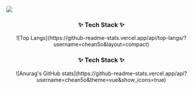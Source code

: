 
<!--
**chean5o/chean5o** is a ✨ _special_ ✨ repository because its `README.md` (this file) appears on your GitHub profile.

Here are some ideas to get you started:

- 🔭 I’m currently working on ...
- 🌱 I’m currently learning ...
- 👯 I’m looking to collaborate on ...
- 🤔 I’m looking for help with ...
- 💬 Ask me about ...
- 📫 How to reach me: ...
- 😄 Pronouns: ...
- ⚡ Fun fact: ...
-->
<img src="https://capsule-render.vercel.app/api?type=venom&color=d0fc5c&height=150&section=header&text=Lime&fontSize=70&fontColor=696969"/>


<h3 align="center">✨ Tech Stack ✨</h3>
<div align="center">
![Top Langs](https://github-readme-stats.vercel.app/api/top-langs/?username=chean5o&layout=compact)
</div>

<h3 align="center">✨ Tech Stack ✨</h3>
<div align="center">
![Anurag's GitHub stats](https://github-readme-stats.vercel.app/api?username=chean5o&theme=vue&show_icons=true)
</div>
